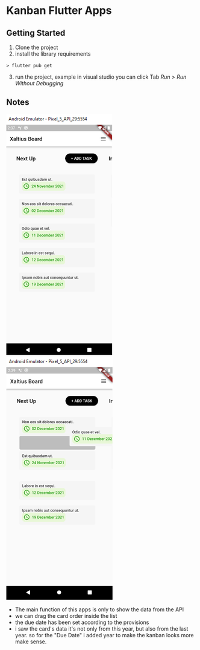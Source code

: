 # Kanban Flutter Apps
 

## Getting Started
1. Clone the project
2. install the library requirements 
```
> flutter pub get
```
3. run the project, example in visual studio you can click Tab *Run* > *Run Without Debugging*


## Notes 
![Alt text](https://raw.githubusercontent.com/dimassyaiful/xaltius-test/main/kanban_flutter_app/screenshots/2.png "Screenshots1")
![Alt text](https://raw.githubusercontent.com/dimassyaiful/xaltius-test/main/kanban_flutter_app/screenshots/1.png "Screenshots2")
- The main function of this apps is only to show the data from the API 
- we can drag the card order inside the list
- the due date has been set according to the provisions
- i saw the card's data it's not only from this year, but also from the last year. so for the "Due Date" i added year to make the kanban looks more make sense. 


